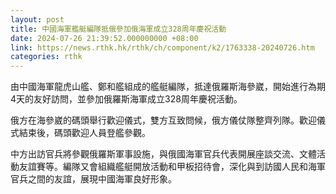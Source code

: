 ```yaml
---
layout: post
title: 中國海軍艦艇編隊抵俄參加俄海軍成立328周年慶祝活動
date: 2024-07-26 21:39:52.000000000 +08:00
link: https://news.rthk.hk/rthk/ch/component/k2/1763338-20240726.htm
categories: rthk
---
```


由中國海軍龍虎山艦、鄭和艦組成的艦艇編隊，抵達俄羅斯海參崴，開始進行為期4天的友好訪問，並參加俄羅斯海軍成立328周年慶祝活動。
 
俄方在海參崴的碼頭舉行歡迎儀式，雙方互致問候，俄方儀仗隊整齊列隊。歡迎儀式結束後，碼頭歡迎人員登艦參觀。
 
中方出訪官兵將參觀俄羅斯軍事設施，與俄國海軍官兵代表開展座談交流、文體活動友誼賽等。編隊又會組織艦艇開放活動和甲板招待會，深化與到訪國人民和海軍官兵之間的友誼，展現中國海軍良好形象。

